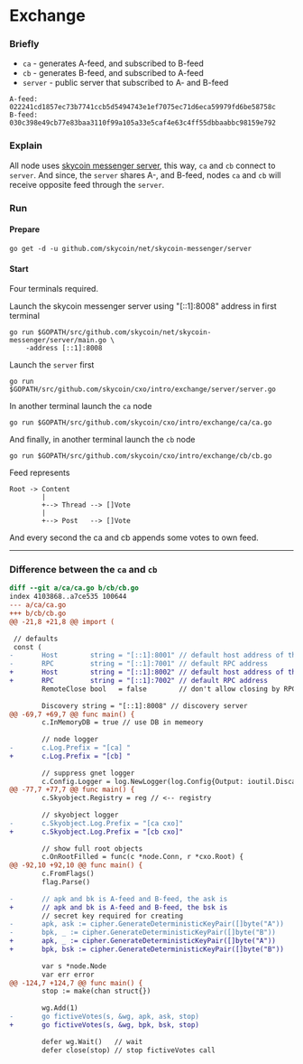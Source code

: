 Exchange
========


### Briefly

- `ca` - generates A-feed, and subscribed to B-feed
- `cb` - generates B-feed, and subscribed to A-feed
- `server` - public server that subscribed to A- and B-feed

```
A-feed: 022241cd1857ec73b7741ccb5d5494743e1ef7075ec71d6eca59979fd6be58758c
B-feed: 030c398e49cb77e83baa3110f99a105a33e5caf4e63c4ff55dbbaabbc98159e792
```


### Explain

All node uses [skycoin messenger
 server](https://github.com/skycoin/net/tree/master/skycoin-messenger/server),
this way, `ca` and `cb` connect to `server`. And since, the `server` shares
A-, and B-feed, nodes `ca` and `cb`  will receive opposite feed through the
`server`.

### Run

#### Prepare

```
go get -d -u github.com/skycoin/net/skycoin-messenger/server
```

#### Start

Four terminals required.

Launch the skycoin messenger server using "[::1]:8008" address in first terminal
```
go run $GOPATH/src/github.com/skycoin/net/skycoin-messenger/server/main.go \
    -address [::1]:8008
```

Launch the `server` first
```
go run $GOPATH/src/github.com/skycoin/cxo/intro/exchange/server/server.go
```

In another terminal launch the `ca` node
```
go run $GOPATH/src/github.com/skycoin/cxo/intro/exchange/ca/ca.go
```

And finally, in another terminal launch the `cb` node
```
go run $GOPATH/src/github.com/skycoin/cxo/intro/exchange/cb/cb.go
```

Feed represents
```
Root -> Content
        |
        +--> Thread --> []Vote
        |
        +--> Post   --> []Vote
```
And every second the ca and cb appends some votes to own feed.

---


### Difference between the `ca` and `cb`

```diff
diff --git a/ca/ca.go b/cb/cb.go
index 4103868..a7ce535 100644
--- a/ca/ca.go
+++ b/cb/cb.go
@@ -21,8 +21,8 @@ import (
 
 // defaults
 const (
-       Host        string = "[::1]:8001" // default host address of the node
-       RPC         string = "[::1]:7001" // default RPC address
+       Host        string = "[::1]:8002" // default host address of the node
+       RPC         string = "[::1]:7002" // default RPC address
        RemoteClose bool   = false        // don't allow closing by RPC by default
 
        Discovery string = "[::1]:8008" // discovery server
@@ -69,7 +69,7 @@ func main() {
        c.InMemoryDB = true // use DB in memeory
 
        // node logger
-       c.Log.Prefix = "[ca] "
+       c.Log.Prefix = "[cb] "
 
        // suppress gnet logger
        c.Config.Logger = log.NewLogger(log.Config{Output: ioutil.Discard})
@@ -77,7 +77,7 @@ func main() {
        c.Skyobject.Registry = reg // <-- registry
 
        // skyobject logger
-       c.Skyobject.Log.Prefix = "[ca cxo]"
+       c.Skyobject.Log.Prefix = "[cb cxo]"
 
        // show full root objects
        c.OnRootFilled = func(c *node.Conn, r *cxo.Root) {
@@ -92,10 +92,10 @@ func main() {
        c.FromFlags()
        flag.Parse()
 
-       // apk and bk is A-feed and B-feed, the ask is
+       // apk and bk is A-feed and B-feed, the bsk is
        // secret key required for creating
-       apk, ask := cipher.GenerateDeterministicKeyPair([]byte("A"))
-       bpk, _ := cipher.GenerateDeterministicKeyPair([]byte("B"))
+       apk, _ := cipher.GenerateDeterministicKeyPair([]byte("A"))
+       bpk, bsk := cipher.GenerateDeterministicKeyPair([]byte("B"))
 
        var s *node.Node
        var err error
@@ -124,7 +124,7 @@ func main() {
        stop := make(chan struct{})
 
        wg.Add(1)
-       go fictiveVotes(s, &wg, apk, ask, stop)
+       go fictiveVotes(s, &wg, bpk, bsk, stop)
 
        defer wg.Wait()   // wait
        defer close(stop) // stop fictiveVotes call
```
